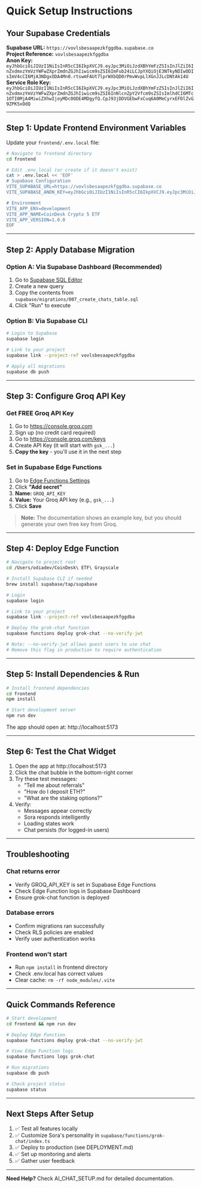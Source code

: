 # Quick Setup Instructions

## Your Supabase Credentials

**Supabase URL:** `https://vovlsbesaapezkfggdba.supabase.co`  
**Project Reference:** `vovlsbesaapezkfggdba`  
**Anon Key:** `eyJhbGciOiJIUzI1NiIsInR5cCI6IkpXVCJ9.eyJpc3MiOiJzdXBhYmFzZSIsInJlZiI6InZvdmxzYmVzYWFwZXprZmdnZGJhIiwicm9sZSI6ImFub24iLCJpYXQiOjE3NTkyNDIwODIsImV4cCI6MjA3NDgxODA4Mn0.rtswmFAUt7lprWXbQD0rPmvWvpLlXGnJJLcDNtAk14U`  
**Service Role Key:** `eyJhbGciOiJIUzI1NiIsInR5cCI6IkpXVCJ9.eyJpc3MiOiJzdXBhYmFzZSIsInJlZiI6InZvdmxzYmVzYWFwZXprZmdnZGJhIiwicm9sZSI6InNlcnZpY2Vfcm9sZSIsImlhdCI6MTc1OTI0MjA4MiwiZXhwIjoyMDc0ODE4MDgyfQ.CpJ93jDDVGEbwFxCuq6A0MeCyrxEFDlZvG9ZPK5xOdQ`

---

## Step 1: Update Frontend Environment Variables

Update your `frontend/.env.local` file:

```bash
# Navigate to frontend directory
cd frontend

# Edit .env.local (or create if it doesn't exist)
cat > .env.local << 'EOF'
# Supabase Configuration
VITE_SUPABASE_URL=https://vovlsbesaapezkfggdba.supabase.co
VITE_SUPABASE_ANON_KEY=eyJhbGciOiJIUzI1NiIsInR5cCI6IkpXVCJ9.eyJpc3MiOiJzdXBhYmFzZSIsInJlZiI6InZvdmxzYmVzYWFwZXprZmdnZGJhIiwicm9sZSI6ImFub24iLCJpYXQiOjE3NTkyNDIwODIsImV4cCI6MjA3NDgxODA4Mn0.rtswmFAUt7lprWXbQD0rPmvWvpLlXGnJJLcDNtAk14U

# Environment
VITE_APP_ENV=development
VITE_APP_NAME=CoinDesk Crypto 5 ETF
VITE_APP_VERSION=1.0.0
EOF
```

---

## Step 2: Apply Database Migration

### Option A: Via Supabase Dashboard (Recommended)

1. Go to [Supabase SQL Editor](https://supabase.com/dashboard/project/vovlsbesaapezkfggdba/sql)
2. Create a new query
3. Copy the contents from `supabase/migrations/007_create_chats_table.sql`
4. Click "Run" to execute

### Option B: Via Supabase CLI

```bash
# Login to Supabase
supabase login

# Link to your project
supabase link --project-ref vovlsbesaapezkfggdba

# Apply all migrations
supabase db push
```

---

## Step 3: Configure Groq API Key

### Get FREE Groq API Key

1. Go to https://console.groq.com
2. Sign up (no credit card required)
3. Go to https://console.groq.com/keys
4. Create API Key (it will start with `gsk_...`)
5. **Copy the key** - you'll use it in the next step

### Set in Supabase Edge Functions

1. Go to [Edge Functions Settings](https://supabase.com/dashboard/project/vovlsbesaapezkfggdba/settings/functions)
2. Click **"Add secret"**
3. **Name:** `GROQ_API_KEY`
4. **Value:** Your Groq API key (e.g., `gsk_...`)
5. Click **Save**

> **Note:** The documentation shows an example key, but you should generate your own free key from Groq.

---

## Step 4: Deploy Edge Function

```bash
# Navigate to project root
cd /Users/odiadev/CoinDesk\ ETF\ Grayscale

# Install Supabase CLI if needed
brew install supabase/tap/supabase

# Login
supabase login

# Link to your project
supabase link --project-ref vovlsbesaapezkfggdba

# Deploy the grok-chat function
supabase functions deploy grok-chat --no-verify-jwt

# Note: --no-verify-jwt allows guest users to use chat
# Remove this flag in production to require authentication
```

---

## Step 5: Install Dependencies & Run

```bash
# Install frontend dependencies
cd frontend
npm install

# Start development server
npm run dev
```

The app should open at: http://localhost:5173

---

## Step 6: Test the Chat Widget

1. Open the app at http://localhost:5173
2. Click the chat bubble in the bottom-right corner
3. Try these test messages:
   - "Tell me about referrals"
   - "How do I deposit ETH?"
   - "What are the staking options?"
4. Verify:
   - Messages appear correctly
   - Sora responds intelligently
   - Loading states work
   - Chat persists (for logged-in users)

---

## Troubleshooting

### Chat returns error
- Verify GROQ_API_KEY is set in Supabase Edge Functions
- Check Edge Function logs in Supabase Dashboard
- Ensure grok-chat function is deployed

### Database errors
- Confirm migrations ran successfully
- Check RLS policies are enabled
- Verify user authentication works

### Frontend won't start
- Run `npm install` in frontend directory
- Check .env.local has correct values
- Clear cache: `rm -rf node_modules/.vite`

---

## Quick Commands Reference

```bash
# Start development
cd frontend && npm run dev

# Deploy Edge Function
supabase functions deploy grok-chat --no-verify-jwt

# View Edge Function logs
supabase functions logs grok-chat

# Run migrations
supabase db push

# Check project status
supabase status
```

---

## Next Steps After Setup

1. ✅ Test all features locally
2. ✅ Customize Sora's personality in `supabase/functions/grok-chat/index.ts`
3. ✅ Deploy to production (see DEPLOYMENT.md)
4. ✅ Set up monitoring and alerts
5. ✅ Gather user feedback

---

**Need Help?** Check AI_CHAT_SETUP.md for detailed documentation.
